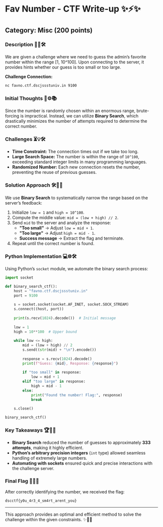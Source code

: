 # Fav Number - CTF Write-up ✨⚡️✨

## Category: Misc (200 points) 

### Description 📝🎉🛠️
We are given a challenge where we need to guess the admin’s favorite number within the range [1, 10^100]. Upon connecting to the server, it provides hints whether our guess is too small or too large.

**Challenge Connection:**
```bash
nc favno.ctf.dscjssstuniv.in 9100
```

### Initial Thoughts 🤔⚙️📚
Since the number is randomly chosen within an enormous range, brute-forcing is impractical. Instead, we can utilize **Binary Search**, which drastically minimizes the number of attempts required to determine the correct number.

### Challenges ⏳💡🛠️
- **Time Constraint:** The connection times out if we take too long.
- **Large Search Space:** The number is within the range of `10^100`, exceeding standard integer limits in many programming languages.
- **Randomized Number:** Each new connection resets the number, preventing the reuse of previous guesses.

### Solution Approach 🛠️🔮🔄
We use **Binary Search** to systematically narrow the range based on the server’s feedback:
1. Initialize `low = 1` and `high = 10^100`.
2. Compute the middle value: `mid = (low + high) // 2`.
3. Send `mid` to the server and analyze the response:
   - **"Too small"** → Adjust `low = mid + 1`.
   - **"Too large"** → Adjust `high = mid - 1`.
   - **Success message** → Extract the flag and terminate.
4. Repeat until the correct number is found.

### Python Implementation 💻🌐🛠️
Using Python’s `socket` module, we automate the binary search process:

```python
import socket

def binary_search_ctf():
    host = "favno.ctf.dscjssstuniv.in"
    port = 9100
    
    s = socket.socket(socket.AF_INET, socket.SOCK_STREAM)
    s.connect((host, port))
    
    print(s.recv(1024).decode())  # Initial message
    
    low = 1
    high = 10**100  # Upper bound
    
    while low <= high:
        mid = (low + high) // 2
        s.send((str(mid) + "\n").encode())
        
        response = s.recv(1024).decode()
        print(f"Guess: {mid}, Response: {response}")
        
        if "too small" in response:
            low = mid + 1
        elif "too large" in response:
            high = mid - 1
        else:
            print("Found the number! Flag:", response)
            break
    
    s.close()

binary_search_ctf()
```

### Key Takeaways 🏆🎉🔧
- **Binary Search** reduced the number of guesses to approximately **333 attempts**, making it highly efficient.
- **Python’s arbitrary precision integers** (`int` type) allowed seamless handling of extremely large numbers.
- **Automating with sockets** ensured quick and precise interactions with the challenge server.

### Final Flag 🏳️‍🌟💪
After correctly identifying the number, we received the flag:
```
dscctf{y0u_4r3_4_sm4rt_arent_you}
```

---
This approach provides an optimal and efficient method to solve the challenge within the given constraints. ✨🔮🌟

